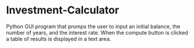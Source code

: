 # Investment-Calculator
Python GUI program that promps the user to input an initial balance, the number of years, and the interest rate. When the compute button is clicked a table of results is displayed in a text area.
